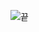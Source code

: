 ![끝](https://user-images.githubusercontent.com/105197546/200722395-7dfea766-f13a-45d6-bd8a-a7364409415f.png)
